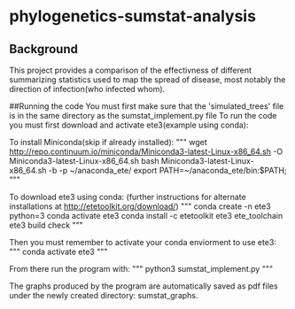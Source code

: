 # phylogenetics-sumstat-analysis

## Background

This project provides a comparison of the effectivness of different summarizing statistics used to map the spread of disease, most notably the direction of infection(who infected whom).


##Running the code
You must first make sure that the 'simulated_trees' file is in the same directory as the sumstat_implement.py file
To run the code you must first download and activate ete3(example using conda):


To install Miniconda(skip if already installed):
"""
wget http://repo.continuum.io/miniconda/Miniconda3-latest-Linux-x86_64.sh -O Miniconda3-latest-Linux-x86_64.sh
bash Miniconda3-latest-Linux-x86_64.sh -b -p ~/anaconda_ete/
export PATH=~/anaconda_ete/bin:$PATH;
"""

To download ete3 using conda:
(further instructions for alternate installations at http://etetoolkit.org/download/)
"""
conda create -n ete3 python=3
conda activate ete3
conda install -c etetoolkit ete3 ete_toolchain
ete3 build check
"""


Then you must remember to activate your conda enviorment to use ete3:
"""
conda activate ete3
"""


From there run the program with:
"""
python3 sumstat_implement.py
"""


 The graphs produced by the program are automatically saved as pdf files under the newly created directory: sumstat_graphs.